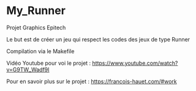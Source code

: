 # My_Runner

Projet Graphics Epitech

Le but est de créer un jeu qui respect les codes des jeux de type Runner

Compilation via le Makefile

Vidéo Youtube pour voi le projet : https://www.youtube.com/watch?v=G9TW_Wadf9I


Pour en savoir plus sur le projet : https://francois-hauet.com/#work
